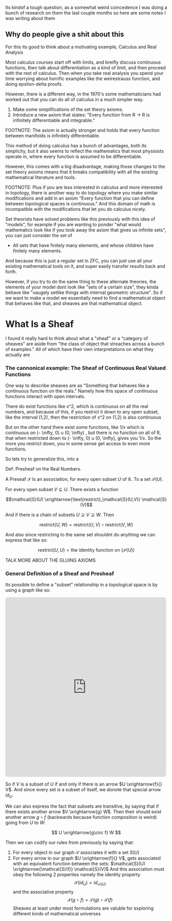 Its kindof a tough question, as a somewhat weird coincedence I was doing a bunch of research on them the last couple months so here are some notes I was writing about them

## Why do people give a shit about this

For this its good to think about a motivating example, Calculus and Real Analysis

Most calculus courses start off with limits, and breifly discuss continuous functions, then talk about differentiation as a kind of limit, and then proceed with the rest of calculus. Then when you take real analysis you spend your time worrying about horrific examples like the weirestrauss function, and doing epsilon-delta proofs.

However, there is a different way, in the 1970's some mathematicians had worked out that you can do all of calculus in a much simpler way.

1. Make some simplifications of the set theory axioms.
2. Introduce a new axiom that states: "Every function from R -> R is infinitely differentiable and integrable."

FOOTNOTE: The axiom is actually stronger and holds that every function between manifolds is infinitely differentiable.

This method of doing calculus has a bunch of advantages, both its simplicity, but it also seems to reflect the mathematics that most physisists operate in, where every function is assumed to be differentiable.

However, this comes with a big disadvantage, making those changes to the set theory axioms means that it breaks compatibility with all the existing mathematical literature and tools.

FOOTNOTE: Plus if you are less interested in calculus and more interested in topology, there is another way to do topology where you make similar modifications and add in an axiom "Every function that you can define between topological spaces is continuous." And this domain of math is incompatible with the modifications that let you do calculus nicely.

Set theorists have solved problems like this previously with this idea of "models", for example if you are wanting to ponder "what would mathematics look like if you took away the axiom that gives us infinite sets", you can just consider the set of

- All sets that have finitely many elements, and whose children have finitely many elements.

And because this is just a regular set in ZFC, you can just use all your existing mathematical tools on it, and super easily transfer results back and forth.

However, if you try to do the same thing to these alternate theories, the elements of your model dont look like "sets of a certain size", they kinda behave like "vaugely setlike things with internal geometric structure". So if we want to make a model we essentially need to find a mathematical object that behaves like that, and sheaves are that mathematical object.

# What Is a Sheaf

I found it really hard to think about what a "sheaf" or a "category of sheaves" are aside from "the class of object that streaches across a bunch of examples." All of which have their own interpretations on what they actually are

### The cannonical example: The Sheaf of Continuous Real Valued Functions

One way to describe sheaves are as "Something that behaves like a continuous function on the reals." Namely how this space of continuous functions interact with open intervals.

There do exist functions like x^2, which is continuous on all the real numbers, and because of this, if you restrict it down to any open subset, like the interval (1,2), then the restriction of x^2 on (1,2) is also continuous

But on the other hand there exist some functions, like 1/x which is continuous on (- \infty, 0) u (0, \infty) , but there is no function on all of R, that when restricted down to (- \infty, 0) u (0, \infty), gives you 1/x. So the more you restrict down, you in some sense get access to even more functions.

So lets try to generalize this, into a

Def: Presheaf on the Real Numbers.

A Preseaf $\mathcal{S}$ Is an association, for every open subset $U$ of $\mathbb{R}$. To a set $\mathcal{S}(U)$.

For every open subset $V \subseteq U$. There exists a function

$$\mathcal{S}(U) \xrightarrow{\text{restrict}_\mathcal{S}(U,V)} \mathcal{S}(V)$$

And if there is a chain of subsets $U \supseteq V \supseteq W$. Then

$$\text{restrict}(U,W) = \text{restrict}(U,V) \circ \text{restrict}(V,W)$$

And also since restricting to the same set shouldnt do anything we can express that like so:

$$\text{restrict}(U,U) = \text{the identity function on }(\mathcal{S}(U))$$

TALK MORE ABOUT THE GLUING AXIOMS

### General Definition of a Sheaf and Presheaf

Its possible to define a "subset" relationship in a topological space is by using a graph like so:

<!-- https://q.uiver.app/#q=WzAsNixbMSwwLCJcXG1hdGhiYntSfSJdLFswLDEsIigtMSw1KSJdLFsxLDEsIigtXFxpbmZ0eSwwKVxcY3VwKDAsXFxpbmZ0eSkiXSxbMCwyLCIoLTEsMSkiXSxbMSwyLCIoMCwyKSJdLFsxLDMsIlxccGhpIl0sWzAsMV0sWzAsMl0sWzEsM10sWzEsNF0sWzIsNF0sWzMsNV0sWzQsNV1d -->
<iframe class="quiver-embed" src="https://q.uiver.app/#q=WzAsNixbMSwwLCJcXG1hdGhiYntSfSJdLFswLDEsIigtMSw1KSJdLFsxLDEsIigtXFxpbmZ0eSwwKVxcY3VwKDAsXFxpbmZ0eSkiXSxbMCwyLCIoLTEsMSkiXSxbMSwyLCIoMCwyKSJdLFsxLDMsIlxccGhpIl0sWzAsMV0sWzAsMl0sWzEsM10sWzEsNF0sWzIsNF0sWzMsNV0sWzQsNV1d&embed" width="501" height="560" style="border-radius: 8px; border: none;"></iframe>

So if $V$ is a subset of $U$ if and only if there is an arrow $U \xrightarrow{f}{} V$. And since every set is a subset of itself, we donote that special arrow $id_U$.

We can also express the fact that subsets are transitive, by saying that if there exists another arrow $V \xrightarrow{g} W$. Then their should exist another arrow $g\circ f$ (backwards because function composition is weird) going from $U$ to $W$:

$$
U \xrightarrow{g\circ f} W
$$

Then we can codify our rules from previously by saying that:

1. For every object in our graph $\mathcal{S}$ associates it with a set $S(U)$
2. For every arrow in our graph $U \xrightarrow{f}{} V$, gets associated with an equivalent function between the sets: $\mathcal{S}(U) \xrightarrow{\mathcal{S}(f)} \mathcal{S}(V)$
   And this association must obey the following 2 properties namely the identity property
   $$\mathcal{S}(id_U)=id_{\mathcal{S}(U)}$$
   and the associative property
   $$\mathcal{S}(g\circ f)=\mathcal{S}(g) \circ \mathcal{S}(f)$$
   Sheaves at least under most formulations are valuble for exploring different kinds of mathematical universes
